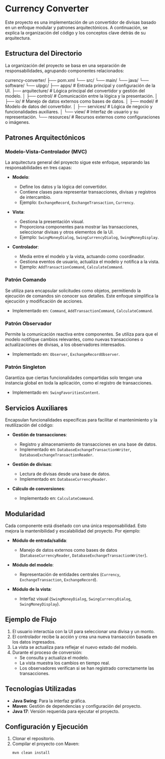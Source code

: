 # Currency Converter

Este proyecto es una implementación de un convertidor de divisas basado en un enfoque modular y patrones arquitectónicos. A continuación, se explica la organización del código y los conceptos clave detrás de su arquitectura.

## Estructura del Directorio

La organización del proyecto se basa en una separación de responsabilidades, agrupando componentes relacionados:

currency-converter/
├── pom.xml
└── src/
    └── main/
        └── java/
            └── software/
                └── ulpgc/
                    ├── apps/                     # Entrada principal y configuración de la UI.
                    ├── arquitecture/             # Lógica principal del convertidor y gestión del modelo.
                    │   ├── control/              # Comunicación entre la lógica y la presentación.
                    │   ├── io/                   # Manejo de datos externos como bases de datos.
                    │   ├── model/                # Modelo de datos del convertidor.
                    │   ├── services/             # Lógica de negocio y funcionalidades auxiliares.
                    │   └── view/                 # Interfaz de usuario y su representación.
                    └── resources/                # Recursos externos como configuraciones o imágenes.

  ## Patrones Arquitectónicos

### Modelo-Vista-Controlador (MVC)

La arquitectura general del proyecto sigue este enfoque, separando las responsabilidades en tres capas:

- **Modelo**:
  - Define los datos y la lógica del convertidor.
  - Contiene clases para representar transacciones, divisas y registros de intercambio.
  - Ejemplo: `ExchangeRecord`, `ExchangeTransaction`, `Currency`.

- **Vista**:
  - Gestiona la presentación visual.
  - Proporciona componentes para mostrar las transacciones, seleccionar divisas y otros elementos de la UI.
  - Ejemplo: `SwingMoneyDialog`, `SwingCurrencyDialog`, `SwingMoneyDisplay`.

- **Controlador**:
  - Media entre el modelo y la vista, actuando como coordinador.
  - Gestiona eventos de usuario, actualiza el modelo y notifica a la vista.
  - Ejemplo: `AddTransactionCommand`, `CalculateCommand`.

### Patrón Comando

Se utiliza para encapsular solicitudes como objetos, permitiendo la ejecución de comandos sin conocer sus detalles. Este enfoque simplifica la ejecución y modificación de acciones.

- Implementado en: `Command`, `AddTransactionCommand`, `CalculateCommand`.

### Patrón Observador

Permite la comunicación reactiva entre componentes. Se utiliza para que el modelo notifique cambios relevantes, como nuevas transacciones o actualizaciones de divisas, a los observadores interesados.

- Implementado en: `Observer`, `ExchangeRecordObserver`.

### Patrón Singleton

Garantiza que ciertas funcionalidades compartidas solo tengan una instancia global en toda la aplicación, como el registro de transacciones.

- Implementado en: `SwingFavoritiesContent`.

## Servicios Auxiliares

Encapsulan funcionalidades específicas para facilitar el mantenimiento y la reutilización del código:

- **Gestión de transacciones**:
  - Registro y almacenamiento de transacciones en una base de datos.
  - Implementado en: `DatabaseExchangeTransactionWriter`, `DatabaseExchangeTransactionReader`.

- **Gestión de divisas**:
  - Lectura de divisas desde una base de datos.
  - Implementado en: `DatabaseCurrencyReader`.

- **Cálculo de conversiones**:
  - Implementado en: `CalculateCommand`.

## Modularidad

Cada componente está diseñado con una única responsabilidad. Esto mejora la mantenibilidad y escalabilidad del proyecto. Por ejemplo:

- **Módulo de entrada/salida**:
  - Manejo de datos externos como bases de datos (`DatabaseCurrencyReader`, `DatabaseExchangeTransactionWriter`).

- **Módulo del modelo**:
  - Representación de entidades centrales (`Currency`, `ExchangeTransaction`, `ExchangeRecord`).

- **Módulo de la vista**:
  - Interfaz visual (`SwingMoneyDialog`, `SwingCurrencyDialog`, `SwingMoneyDisplay`).

## Ejemplo de Flujo

1. El usuario interactúa con la UI para seleccionar una divisa y un monto.
2. El controlador recibe la acción y crea una nueva transacción basada en los datos ingresados.
3. La vista se actualiza para reflejar el nuevo estado del modelo.
4. Durante el proceso de conversión:
   - Se consulta y actualiza el modelo.
   - La vista muestra los cambios en tiempo real.
   - Los observadores verifican si se han registrado correctamente las transacciones.

## Tecnologías Utilizadas

- **Java Swing**: Para la interfaz gráfica.
- **Maven**: Gestión de dependencias y configuración del proyecto.
- **Java 17**: Versión requerida para ejecutar el proyecto.

## Configuración y Ejecución

1. Clonar el repositorio.
2. Compilar el proyecto con Maven:
   ```bash
   mvn clean install
